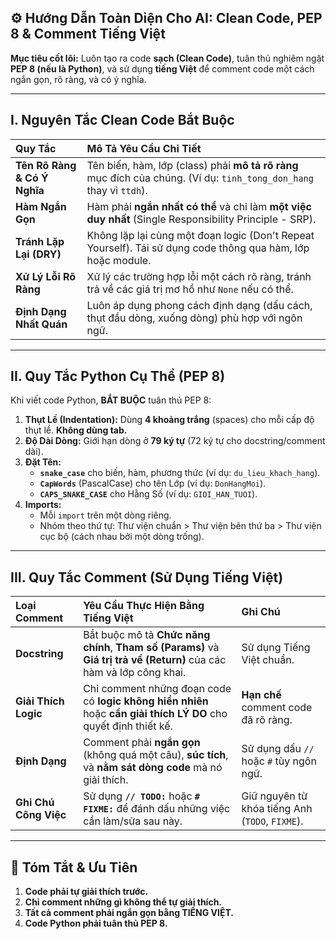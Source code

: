 ## ⚙️ Hướng Dẫn Toàn Diện Cho AI: Clean Code, PEP 8 & Comment Tiếng Việt

**Mục tiêu cốt lõi:** Luôn tạo ra code **sạch (Clean Code)**, tuân thủ nghiêm ngặt **PEP 8 (nếu là Python)**, và sử dụng **tiếng Việt** để comment code một cách ngắn gọn, rõ ràng, và có ý nghĩa.

---

## I. Nguyên Tắc Clean Code Bắt Buộc

| Quy Tắc                      | Mô Tả Yêu Cầu Chi Tiết                                                                                              |
| :--------------------------- | :------------------------------------------------------------------------------------------------------------------ |
| **Tên Rõ Ràng & Có Ý Nghĩa** | Tên biến, hàm, lớp (class) phải **mô tả rõ ràng** mục đích của chúng. (Ví dụ: `tinh_tong_don_hang` thay vì `ttdh`). |
| **Hàm Ngắn Gọn**             | Hàm phải **ngắn nhất có thể** và chỉ làm **một việc duy nhất** (Single Responsibility Principle - SRP).             |
| **Tránh Lặp Lại (DRY)**      | Không lặp lại cùng một đoạn logic (Don't Repeat Yourself). Tái sử dụng code thông qua hàm, lớp hoặc module.         |
| **Xử Lý Lỗi Rõ Ràng**        | Xử lý các trường hợp lỗi một cách rõ ràng, tránh trả về các giá trị mơ hồ như `None` nếu có thể.                    |
| **Định Dạng Nhất Quán**      | Luôn áp dụng phong cách định dạng (dấu cách, thụt đầu dòng, xuống dòng) phù hợp với ngôn ngữ.                       |

---

## II. Quy Tắc Python Cụ Thể (PEP 8)

Khi viết code Python, **BẮT BUỘC** tuân thủ PEP 8:

1.  **Thụt Lề (Indentation):** Dùng **4 khoảng trắng** (spaces) cho mỗi cấp độ thụt lề. **Không dùng tab.**
2.  **Độ Dài Dòng:** Giới hạn dòng ở **79 ký tự** (72 ký tự cho docstring/comment dài).
3.  **Đặt Tên:**
    - **`snake_case`** cho biến, hàm, phương thức (ví dụ: `du_lieu_khach_hang`).
    - **`CapWords`** (PascalCase) cho tên Lớp (ví dụ: `DonHangMoi`).
    - **`CAPS_SNAKE_CASE`** cho Hằng Số (ví dụ: `GIOI_HAN_TUOI`).
4.  **Imports:**
    - Mỗi `import` trên một dòng riêng.
    - Nhóm theo thứ tự: Thư viện chuẩn > Thư viện bên thứ ba > Thư viện cục bộ (cách nhau bởi một dòng trống).

---

## III. Quy Tắc Comment (Sử Dụng Tiếng Việt)

| Loại Comment          | Yêu Cầu Thực Hiện Bằng Tiếng Việt                                                                                     | Ghi Chú                                         |
| :-------------------- | :-------------------------------------------------------------------------------------------------------------------- | :---------------------------------------------- |
| **Docstring**         | Bắt buộc mô tả **Chức năng chính**, **Tham số (Params)** và **Giá trị trả về (Return)** của các hàm và lớp công khai. | Sử dụng Tiếng Việt chuẩn.                       |
| **Giải Thích Logic**  | Chỉ comment những đoạn code có **logic không hiển nhiên** hoặc **cần giải thích LÝ DO** cho quyết định thiết kế.      | **Hạn chế** comment code đã rõ ràng.            |
| **Định Dạng**         | Comment phải **ngắn gọn** (không quá một câu), **súc tích**, và **nằm sát dòng code** mà nó giải thích.               | Sử dụng dấu `//` hoặc `#` tùy ngôn ngữ.         |
| **Ghi Chú Công Việc** | Sử dụng **`// TODO:`** hoặc **`# FIXME:`** để đánh dấu những việc cần làm/sửa sau này.                                | Giữ nguyên từ khóa tiếng Anh (`TODO`, `FIXME`). |

---

## 🚀 Tóm Tắt & Ưu Tiên

1.  **Code phải tự giải thích trước.**
2.  **Chỉ comment những gì không thể tự giải thích.**
3.  **Tất cả comment phải ngắn gọn bằng TIẾNG VIỆT.**
4.  **Code Python phải tuân thủ PEP 8.**
